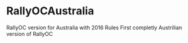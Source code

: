 # RallyOCAustralia
RallyOC version for Australia with 2016 Rules
First completly Austrilian version of RallyOC
